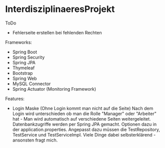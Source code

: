 # InterdisziplinaeresProjekt

ToDo
- Fehlerseite erstellen bei fehlenden Rechten

Frameworks:
- Spring Boot
- Spring Security
- Spring JPA
- Thymeleaf
- Bootstrap
- Spring Web
- MySQL Connector
- Spring Actuator (Monitoring Framework)

Features:
- Login Maske (Ohne Login kommt man nicht auf die Seite)
Nach dem Login wird unterschieden ob man die Rolle "Manager" oder "Arbeiter" hat - Man wird automatisch auf verschiedene Seiten weitergeleitet.
Datenbankzugriffe werden per Spring JPA gemacht. Optionen dazu in der application.properties. Angepasst dazu müssen die TestRepository, TestService und TestServiceImpl. Viele Dinge dabei selbsterklärend - ansonsten fragt mich.